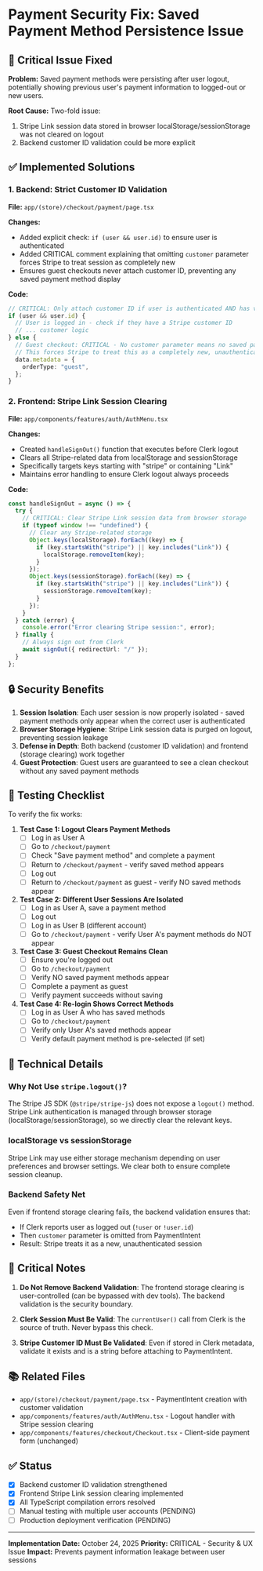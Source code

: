 # Payment Security Fix: Saved Payment Method Persistence Issue

## 🔴 Critical Issue Fixed

**Problem:** Saved payment methods were persisting after user logout, potentially showing previous user's payment information to logged-out or new users.

**Root Cause:** Two-fold issue:

1. Stripe Link session data stored in browser localStorage/sessionStorage was not cleared on logout
2. Backend customer ID validation could be more explicit

## ✅ Implemented Solutions

### 1. Backend: Strict Customer ID Validation

**File:** `app/(store)/checkout/payment/page.tsx`

**Changes:**

- Added explicit check: `if (user && user.id)` to ensure user is authenticated
- Added CRITICAL comment explaining that omitting `customer` parameter forces Stripe to treat session as completely new
- Ensures guest checkouts never attach customer ID, preventing any saved payment method display

**Code:**

```typescript
// CRITICAL: Only attach customer ID if user is authenticated AND has valid session
if (user && user.id) {
  // User is logged in - check if they have a Stripe customer ID
  // ... customer logic
} else {
  // Guest checkout: CRITICAL - No customer parameter means no saved payment methods
  // This forces Stripe to treat this as a completely new, unauthenticated session
  data.metadata = {
    orderType: "guest",
  };
}
```

### 2. Frontend: Stripe Link Session Clearing

**File:** `app/components/features/auth/AuthMenu.tsx`

**Changes:**

- Created `handleSignOut()` function that executes before Clerk logout
- Clears all Stripe-related data from localStorage and sessionStorage
- Specifically targets keys starting with "stripe" or containing "Link"
- Maintains error handling to ensure Clerk logout always proceeds

**Code:**

```typescript
const handleSignOut = async () => {
  try {
    // CRITICAL: Clear Stripe Link session data from browser storage
    if (typeof window !== "undefined") {
      // Clear any Stripe-related storage
      Object.keys(localStorage).forEach((key) => {
        if (key.startsWith("stripe") || key.includes("Link")) {
          localStorage.removeItem(key);
        }
      });
      Object.keys(sessionStorage).forEach((key) => {
        if (key.startsWith("stripe") || key.includes("Link")) {
          sessionStorage.removeItem(key);
        }
      });
    }
  } catch (error) {
    console.error("Error clearing Stripe session:", error);
  } finally {
    // Always sign out from Clerk
    await signOut({ redirectUrl: "/" });
  }
};
```

## 🔒 Security Benefits

1. **Session Isolation**: Each user session is now properly isolated - saved payment methods only appear when the correct user is authenticated
2. **Browser Storage Hygiene**: Stripe Link session data is purged on logout, preventing session leakage
3. **Defense in Depth**: Both backend (customer ID validation) and frontend (storage clearing) work together
4. **Guest Protection**: Guest users are guaranteed to see a clean checkout without any saved payment methods

## 🧪 Testing Checklist

To verify the fix works:

1. **Test Case 1: Logout Clears Payment Methods**
   - [ ] Log in as User A
   - [ ] Go to `/checkout/payment`
   - [ ] Check "Save payment method" and complete a payment
   - [ ] Return to `/checkout/payment` - verify saved method appears
   - [ ] Log out
   - [ ] Return to `/checkout/payment` as guest - verify NO saved methods appear

2. **Test Case 2: Different User Sessions Are Isolated**
   - [ ] Log in as User A, save a payment method
   - [ ] Log out
   - [ ] Log in as User B (different account)
   - [ ] Go to `/checkout/payment` - verify User A's payment methods do NOT appear

3. **Test Case 3: Guest Checkout Remains Clean**
   - [ ] Ensure you're logged out
   - [ ] Go to `/checkout/payment`
   - [ ] Verify NO saved payment methods appear
   - [ ] Complete a payment as guest
   - [ ] Verify payment succeeds without saving

4. **Test Case 4: Re-login Shows Correct Methods**
   - [ ] Log in as User A who has saved methods
   - [ ] Go to `/checkout/payment`
   - [ ] Verify only User A's saved methods appear
   - [ ] Verify default payment method is pre-selected (if set)

## 📝 Technical Details

### Why Not Use `stripe.logout()`?

The Stripe JS SDK (`@stripe/stripe-js`) does not expose a `logout()` method. Stripe Link authentication is managed through browser storage (localStorage/sessionStorage), so we directly clear the relevant keys.

### localStorage vs sessionStorage

Stripe Link may use either storage mechanism depending on user preferences and browser settings. We clear both to ensure complete session cleanup.

### Backend Safety Net

Even if frontend storage clearing fails, the backend validation ensures that:

- If Clerk reports user as logged out (`!user` or `!user.id`)
- Then `customer` parameter is omitted from PaymentIntent
- Result: Stripe treats it as a new, unauthenticated session

## 🚨 Critical Notes

1. **Do Not Remove Backend Validation**: The frontend storage clearing is user-controlled (can be bypassed with dev tools). The backend validation is the security boundary.

2. **Clerk Session Must Be Valid**: The `currentUser()` call from Clerk is the source of truth. Never bypass this check.

3. **Stripe Customer ID Must Be Validated**: Even if stored in Clerk metadata, validate it exists and is a string before attaching to PaymentIntent.

## 📚 Related Files

- `app/(store)/checkout/payment/page.tsx` - PaymentIntent creation with customer validation
- `app/components/features/auth/AuthMenu.tsx` - Logout handler with Stripe session clearing
- `app/components/features/checkout/Checkout.tsx` - Client-side payment form (unchanged)

## ✅ Status

- [x] Backend customer ID validation strengthened
- [x] Frontend Stripe Link session clearing implemented
- [x] All TypeScript compilation errors resolved
- [ ] Manual testing with multiple user accounts (PENDING)
- [ ] Production deployment verification (PENDING)

---

**Implementation Date:** October 24, 2025
**Priority:** CRITICAL - Security & UX Issue
**Impact:** Prevents payment information leakage between user sessions
